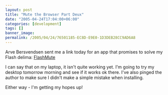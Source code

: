 ```yaml
---
layout: post
title: "Mute the Browser Part Deux"
date: "2005-04-24T17:04:00+06:00"
categories: [development]
tags: []
banner_image: 
permalink: /2005/04/24/76501185-EC8D-E9E0-1D3DEB28CC9AD6A8
---
```


Arve Bersvendsen sent me a link today for an app that promises to solve my Flash delima: <a href="http://virtuelvis.com/archives/2005/04/flashmute">FlashMute</a>

I can say that on my laptop, it isn't quite working yet. I'm going to try my desktop tomorrow morning and see if it works ok there. I've also pinged the author to make sure I didn't make a simple mistake when installing.

Either way - I'm getting my hopes up!